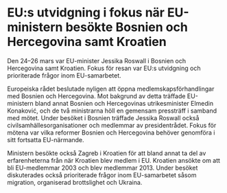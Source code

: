 # EU:s utvidgning i fokus när EU-ministern besökte Bosnien och Hercegovina samt Kroatien

Den 24–26 mars var EU\-minister Jessika Roswall i Bosnien och Hercegovina samt Kroatien. Fokus för resan var EU:s utvidgning och prioriterade frågor inom EU\-samarbetet.


Europeiska rådet beslutade nyligen att öppna medlemskapsförhandlingar med Bosnien och Hercegovina. Mot bakgrund av detta träffade EU\-ministern bland annat Bosnien och Hercegovinas utrikesminister Elmedin Konaković, och de två ministrarna höll en gemensam pressträff i samband med mötet. Under besöket i Bosnien träffade Jessika Roswall också civilsamhällesorganisationer och medlemmar av presidentrådet. Fokus för mötena var vilka reformer Bosnien och Hercegovina behöver genomföra i sitt fortsatta EU\-närmande.

Ministern besökte också Zagreb i Kroatien för att bland annat ta del av erfarenheterna från när Kroatien blev medlem i EU. Kroatien ansökte om att bli EU\-medlemmar 2003 och blev medlemmar 2013\. Under besöket diskuterades också prioriterade frågor inom EU\-samarbetet såsom migration, organiserad brottslighet och Ukraina.
